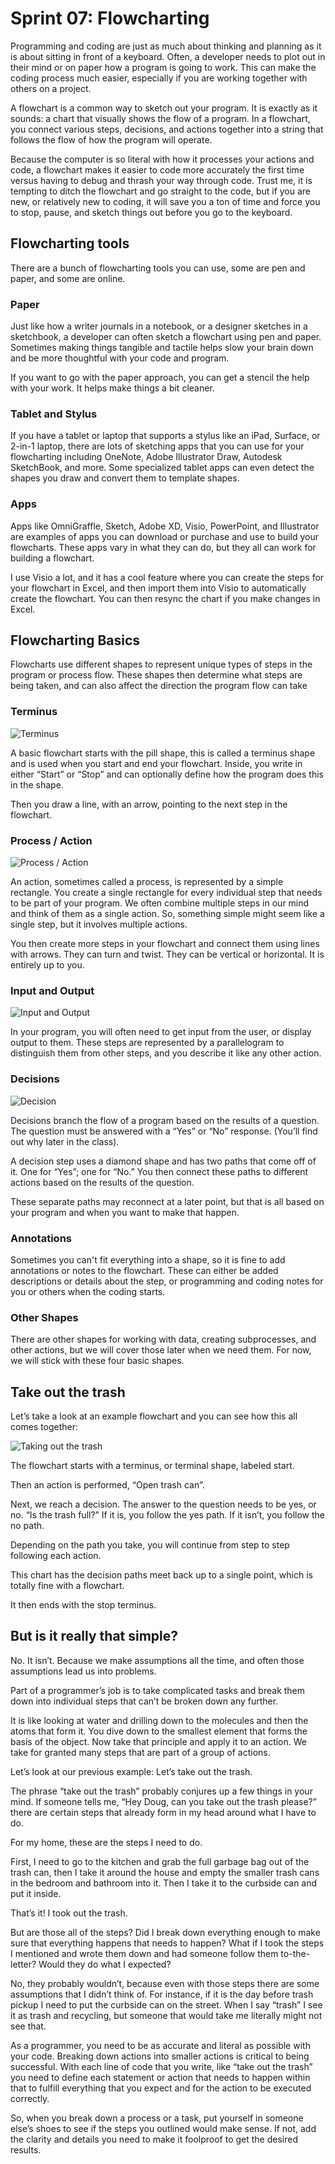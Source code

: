 # Sprint 07: Flowcharting

Programming and coding are just as much about thinking and planning as it is about sitting in front of a keyboard. Often, a developer needs to plot out in their mind or on paper how a program is going to work. This can make the coding process much easier, especially if you are working together with others on a project.

A flowchart is a common way to sketch out your program. It is exactly as it sounds: a chart that visually shows the flow of a program. In a flowchart, you connect various steps, decisions, and actions together into a string that follows the flow of how the program will operate.

Because the computer is so literal with how it processes your actions and code, a flowchart makes it easier to code more accurately the first time versus having to debug and thrash your way through code. Trust me, it is tempting to ditch the flowchart and go straight to the code, but if you are new, or relatively new to coding, it will save you a ton of time and force you to stop, pause, and sketch things out before you go to the keyboard.

## Flowcharting tools

There are a bunch of flowcharting tools you can use, some are pen and paper, and some are online.

### Paper

Just like how a writer journals in a notebook, or a designer sketches in a sketchbook, a developer can often sketch a flowchart using pen and paper. Sometimes making things tangible and tactile helps slow your brain down and be more thoughtful with your code and program.

If you want to go with the paper approach, you can get a stencil the help with your work. It helps make things a bit cleaner.

### Tablet and Stylus

If you have a tablet or laptop that supports a stylus like an iPad, Surface, or 2-in-1 laptop, there are lots of sketching apps that you can use for your flowcharting including OneNote, Adobe Illustrator Draw, Autodesk SketchBook, and more. Some specialized tablet apps can even detect the shapes you draw and convert them to template shapes.

### Apps

Apps like OmniGraffle, Sketch, Adobe XD, Visio, PowerPoint, and Illustrator are examples of apps you can download or purchase and use to build your flowcharts. These apps vary in what they can do, but they all can work for building a flowchart.

I use Visio a lot, and it has a cool feature where you can create the steps for your flowchart in Excel, and then import them into Visio to automatically create the flowchart. You can then resync the chart if you make changes in Excel.

## Flowcharting Basics

Flowcharts use different shapes to represent unique types of steps in the program or process flow. These shapes then determine what steps are being taken, and can also affect the direction the program flow can take

### Terminus

![Terminus](https://github.com/sfdesigner/FTWinnie/blob/master/diagrams/terminus.PNG)

A basic flowchart starts with the pill shape, this is called a terminus shape and is used when you start and end your flowchart. Inside, you write in either “Start” or “Stop” and can optionally define how the program does this in the shape.

Then you draw a line, with an arrow, pointing to the next step in the flowchart.

### Process / Action

![Process / Action](https://github.com/sfdesigner/FTWinnie/blob/master/diagrams/process.PNG)

An action, sometimes called a process, is represented by a simple rectangle. You create a single rectangle for every individual step that needs to be part of your program. We often combine multiple steps in our mind and think of them as a single action. So, something simple might seem like a single step, but it involves multiple actions.

You then create more steps in your flowchart and connect them using lines with arrows. They can turn and twist. They can be vertical or horizontal. It is entirely up to you.

### Input and Output

![Input and Output](https://github.com/sfdesigner/FTWinnie/blob/master/diagrams/io.PNG)

In your program, you will often need to get input from the user, or display output to them. These steps are represented by a parallelogram to distinguish them from other steps, and you describe it like any other action.

### Decisions

![Decision](https://github.com/sfdesigner/FTWinnie/blob/master/diagrams/decision.PNG)

Decisions branch the flow of a program based on the results of a question. The question must be answered with a “Yes” or “No” response. (You’ll find out why later in the class).

A decision step uses a diamond shape and has two paths that come off of it. One for “Yes”; one for “No.” You then connect these paths to different actions based on the results of the question.

These separate paths may reconnect at a later point, but that is all based on your program and when you want to make that happen.

### Annotations

Sometimes you can't fit everything into a shape, so it is fine to add annotations or notes to the flowchart. These can either be added descriptions or details about the step, or programming and coding notes for you or others when the coding starts.

### Other Shapes

There are other shapes for working with data, creating subprocesses, and other actions, but we will cover those later when we need them. For now, we will stick with these four basic shapes.

## Take out the trash

Let’s take a look at an example flowchart and you can see how this all comes together:

![Taking out the trash](https://github.com/sfdesigner/FTWinnie/blob/master/diagrams/flowchart.PNG)

The flowchart starts with a terminus, or terminal shape, labeled start.

Then an action is performed, “Open trash can”.

Next, we reach a decision. The answer to the question needs to be yes, or no. “Is the trash full?” If it is, you follow the yes path. If it isn’t, you follow the no path.

Depending on the path you take, you will continue from step to step following each action.

This chart has the decision paths meet back up to a single point, which is totally fine with a flowchart.

It then ends with the stop terminus.

## But is it really that simple?

No. It isn’t. Because we make assumptions all the time, and often those assumptions lead us into problems.

Part of a programmer’s job is to take complicated tasks and break them down into individual steps that can’t be broken down any further.

It is like looking at water and drilling down to the molecules and then the atoms that form it. You dive down to the smallest element that forms the basis of the object. Now take that principle and apply it to an action. We take for granted many steps that are part of a group of actions.

Let’s look at our previous example: Let’s take out the trash.

The phrase “take out the trash” probably conjures up a few things in your mind. If someone tells me, “Hey Doug, can you take out the trash please?” there are certain steps that already form in my head around what I have to do.

For my home, these are the steps I need to do.

First, I need to go to the kitchen and grab the full garbage bag out of the trash can, then I take it around the house and empty the smaller trash cans in the bedroom and bathroom into it. Then I take it to the curbside can and put it inside.

That’s it! I took out the trash.

But are those all of the steps? Did I break down everything enough to make sure that everything happens that needs to happen? What if I took the steps I mentioned and wrote them down and had someone follow them to-the-letter? Would they do what I expected?

No, they probably wouldn’t, because even with those steps there are some assumptions that I didn’t think of. For instance, if it is the day before trash pickup I need to put the curbside can on the street. When I say “trash” I see it as trash and recycling, but someone that would take me literally might not see that.

As a programmer, you need to be as accurate and literal as possible with your code. Breaking down actions into smaller actions is critical to being successful. With each line of code that you write, like “take out the trash” you need to define each statement or action that needs to happen within that to fulfill everything that you expect and for the action to be executed correctly.

So, when you break down a process or a task, put yourself in someone else’s shoes to see if the steps you outlined would make sense. If not, add the clarity and details you need to make it foolproof to get the desired results.